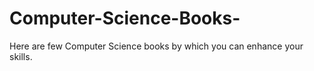 # Computer-Science-Books-
Here are few Computer Science books by which you can enhance your skills.
